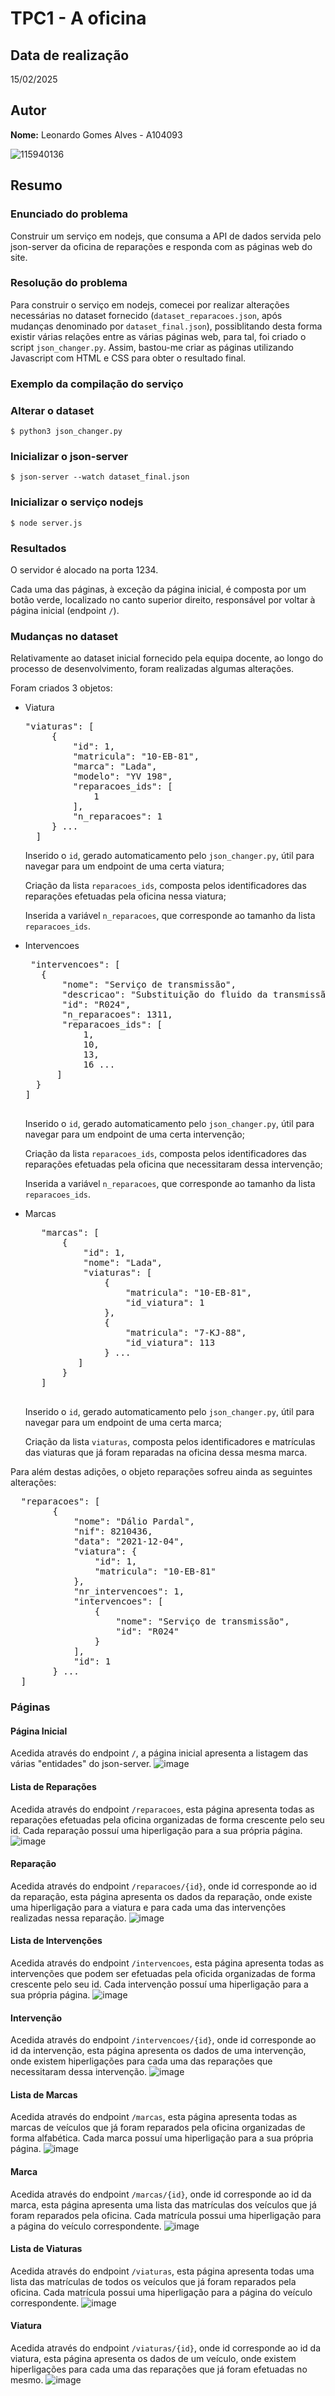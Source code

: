# TPC1 - A oficina

## Data de realização
15/02/2025

## Autor
**Nome:** Leonardo Gomes Alves - A104093

![115940136](https://github.com/user-attachments/assets/68bdbc41-86fd-4a82-91ad-d08d2e9787ac)

## Resumo

### Enunciado do problema

Construir um serviço em nodejs, que consuma a API de dados servida pelo json-server da oficina de reparações e responda com as páginas web do site.

### Resolução do problema

Para construir o serviço em nodejs, comecei por realizar alterações necessárias no dataset fornecido (`dataset_reparacoes.json`, após mudanças denominado por `dataset_final.json`), possiblitando desta forma existir várias relações entre as várias páginas web, para tal, foi criado o script `json_changer.py`. Assim, bastou-me criar as páginas utilizando Javascript com HTML e CSS para obter o resultado final.

### Exemplo da compilação do serviço

### Alterar o dataset
```
$ python3 json_changer.py
```

### Inicializar o json-server
```
$ json-server --watch dataset_final.json
```

### Inicializar o serviço nodejs
```
$ node server.js
```

### Resultados
O servidor é alocado na porta 1234. 

Cada uma das páginas, à exceção da página inicial, é composta por um botão verde, localizado no canto superior direito, responsável por voltar à página inicial (endpoint `/`). 

### Mudanças no dataset
Relativamente ao dataset inicial fornecido pela equipa docente, ao longo do processo de desenvolvimento, foram realizadas algumas alterações.

Foram criados 3 objetos: 
 - Viatura
   <pre>
   "viaturas": [
        {
            "id": 1,
            "matricula": "10-EB-81",
            "marca": "Lada",
            "modelo": "YV 198",
            "reparacoes_ids": [
                1
            ],
            "n_reparacoes": 1
        } ...
     ]
   </pre>
   Inserido o `id`, gerado automaticamento pelo `json_changer.py`, útil para navegar para um endpoint de uma certa viatura;

   Criação da lista `reparacoes_ids`, composta pelos identificadores das reparações efetuadas pela oficina nessa viatura;

   Inserida a variável `n_reparacoes`, que corresponde ao tamanho da lista `reparacoes_ids`.
   
 - Intervencoes
     <pre>
    "intervencoes": [
      {
          "nome": "Serviço de transmissão",
          "descricao": "Substituição do fluido da transmissão, ajuste ou reparação de componentes da transmissão.",
          "id": "R024",
          "n_reparacoes": 1311,
          "reparacoes_ids": [
              1,
              10,
              13,
              16 ...
         ]
     }
   ]
    </pre>
   Inserido o `id`, gerado automaticamento pelo `json_changer.py`, útil para navegar para um endpoint de uma certa intervenção;

   Criação da lista `reparacoes_ids`, composta pelos identificadores das reparações efetuadas pela oficina que necessitaram dessa intervenção;
   
   Inserida a variável `n_reparacoes`, que corresponde ao tamanho da lista `reparacoes_ids`.
   
 - Marcas
    <pre>
      "marcas": [
          {
              "id": 1,
              "nome": "Lada",
              "viaturas": [
                  {
                      "matricula": "10-EB-81",
                      "id_viatura": 1
                  },
                  {
                      "matricula": "7-KJ-88",
                      "id_viatura": 113
                  } ...
             ]
          }
      ]
    </pre>
    
    Inserido o `id`, gerado automaticamento pelo `json_changer.py`, útil para navegar para um endpoint de uma certa marca;
  
    Criação da lista `viaturas`, composta pelos identificadores e matrículas das viaturas que já foram reparadas na oficina dessa mesma marca.



Para além destas adições, o objeto reparações sofreu ainda as seguintes alterações:
<pre>
  "reparacoes": [
        {
            "nome": "Dálio Pardal",
            "nif": 8210436,
            "data": "2021-12-04",
            "viatura": {
                "id": 1,
                "matricula": "10-EB-81"
            },
            "nr_intervencoes": 1,
            "intervencoes": [
                {
                    "nome": "Serviço de transmissão",
                    "id": "R024"
                }
            ],
            "id": 1
        } ...
  ]
</pre>


### Páginas


#### Página Inicial
Acedida através do endpoint `/`, a página inicial apresenta a listagem das várias "entidades" do json-server.
![image](https://github.com/user-attachments/assets/b47a5aec-5237-4462-8d2b-9f0d3cb14740)

#### Lista de Reparações
Acedida através do endpoint `/reparacoes`, esta página apresenta todas as reparações efetuadas pela oficina organizadas de forma crescente pelo seu id. Cada reparação possuí uma hiperligação para a sua própria página.
![image](https://github.com/user-attachments/assets/78bb7f18-6008-4a69-9861-e4df87c8b065)

#### Reparação
Acedida através do endpoint `/reparacoes/{id}`, onde id corresponde ao id da reparação, esta página apresenta os dados da reparação, onde existe uma hiperligação para a viatura e para cada uma das intervenções realizadas nessa reparação.
![image](https://github.com/user-attachments/assets/e2749c09-01ea-48fd-bf45-33c66b63a45d)

#### Lista de Intervenções
Acedida através do endpoint `/intervencoes`, esta página apresenta todas as intervenções que podem ser efetuadas pela oficida organizadas de forma crescente pelo seu id. Cada intervenção possuí uma hiperligação para a sua própria página.
![image](https://github.com/user-attachments/assets/74c82682-5309-4df9-9f94-59ac594fb9e1)

#### Intervenção
Acedida através do endpoint `/intervencoes/{id}`, onde id corresponde ao id da intervenção, esta página apresenta os dados de uma intervenção, onde existem hiperligações para cada uma das reparações que necessitaram dessa intervenção.
![image](https://github.com/user-attachments/assets/dcdd33e0-68a7-4d07-8650-f1e3f67bec71)

#### Lista de Marcas
Acedida através do endpoint `/marcas`, esta página apresenta todas as marcas de veículos que já foram reparados pela oficina organizadas de forma alfabética. Cada marca possuí uma hiperligação para a sua própria página.
![image](https://github.com/user-attachments/assets/4bfac4c5-db0f-4ca8-8d9d-f9aed36eabfc)

#### Marca
Acedida através do endpoint `/marcas/{id}`, onde id corresponde ao id da marca, esta página apresenta uma lista das matrículas dos veículos que já foram reparados pela oficina. Cada matrícula possui uma hiperligação para a página do veículo correspondente.
![image](https://github.com/user-attachments/assets/32c8dc35-eb9e-4f0e-a101-27d9770ca408)

#### Lista de Viaturas
Acedida através do endpoint `/viaturas`, esta página apresenta todas uma lista das matrículas de todos os veículos que já foram reparados pela oficina. Cada matrícula possui uma hiperligação para a página do veículo correspondente.
![image](https://github.com/user-attachments/assets/cd9fa157-bbbf-4a41-8251-e76becf10990)

#### Viatura
Acedida através do endpoint `/viaturas/{id}`, onde id corresponde ao id da viatura, esta página apresenta os dados de um veículo, onde existem hiperligações para cada uma das reparações que já foram efetuadas no mesmo.
![image](https://github.com/user-attachments/assets/b665ae5a-86f9-4ae5-baf0-c74d356605e2)



